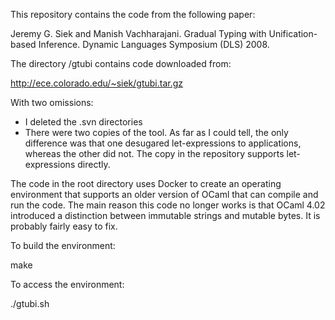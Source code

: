 This repository contains the code from the following paper:

Jeremy G. Siek and Manish Vachharajani. Gradual Typing with Unification-based 
Inference. Dynamic Languages Symposium (DLS) 2008.

The directory /gtubi contains code downloaded from:

http://ece.colorado.edu/~siek/gtubi.tar.gz

With two omissions:

- I deleted the .svn directories
- There were two copies of the tool. As far as I could tell, the only difference
  was that one desugared let-expressions to applications, whereas the other
  did not. The copy in the repository supports let-expressions directly.


The code in the root directory uses Docker to create an operating environment
that supports an older version of OCaml that can compile and run the code.
The main reason this code no longer works is that OCaml 4.02 introduced a
distinction between immutable strings and mutable bytes. It is probably
fairly easy to fix.

To build the environment:

make

To access the environment:

./gtubi.sh